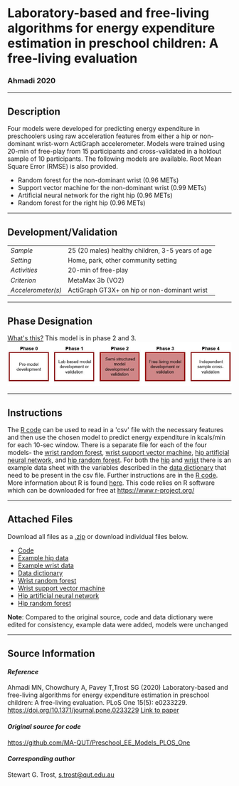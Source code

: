 # Laboratory-based and free-living algorithms for energy expenditure estimation in preschool children: A free-living evaluation
### Ahmadi 2020
---

## Description
Four models were developed for predicting energy expenditure in preschoolers using raw acceleration features from either a hip or non-dominant wrist-worn ActiGraph accelerometer. Models were trained using 20-min of free-play from 15 participants and cross-validated in a holdout sample of 10 participants. 
The following models are available. Root Mean Square Error (RMSE) is also provided.
* Random forest for the non-dominant wrist (0.96 METs)
* Support vector machine for the non-dominant wrist (0.99 METs)
* Artificial neural network for the right hip (0.96 METs)
* Random forest for the right hip (0.96 METs)

---

## Development/Validation

|  |  |
| ------------- | ------------- |
| *Sample*  |25 (20 males) healthy children, 3-5 years of age|
| *Setting*  |Home, park, other community setting|
| *Activities*  | 20-min of free-play |
| *Criterion* | MetaMax 3b (VO2) |
| *Accelerometer(s)* | ActiGraph GT3X+ on hip or non-dominant wrist |


---
## Phase Designation
[What's this?](https://github.com/clevengerkimberly/AccelerometerRepository/blob/a76916ebe2a6002b20cdc6ef39c889d62ce9d6ae/phase%20_images/phase.md)
This model is in phase 2 and 3.![image](https://github.com/clevengerkimberly/AccelerometerRepository/blob/0cb5f3ab8b5857ac285220d865cad6286cba1164/phase%20_images/Phase23.JPG)

---
## Instructions
The [R code]() can be used to read in a 'csv' file with the necessary features and then use the chosen model to predict energy expenditure in kcals/min for each 10-sec window. There is a separate file for each of the four models- the [wrist random forest](), [wrist support vector machine](), [hip artificial neural network](), and [hip random forest](). For both the [hip]() and [wrist]() there is an example data sheet with the variables described in the [data dictionary]() that need to be present in the csv file. Further instructions are in the [R code](). More information about R is found [here]().
This code relies on R software which can be downloaded for free at https://www.r-project.org/

---
## Attached Files
Download all files as a [.zip]() or download individual files below.

* [Code]()
* [Example hip data]()
* [Example wrist data]()
* [Data dictionary]()
* [Wrist random forest]()
* [Wrist support vector machine]()
* [Hip artificial neural network]()
* [Hip random forest]()



**Note**: Compared to the original source, code and data dictionary were edited for consistency, example data were added, models were unchanged


---
## Source Information
#### *Reference*
Ahmadi MN, Chowdhury A, Pavey T,Trost SG (2020) Laboratory-based and free-living algorithms for energy expenditure estimation in preschool children: A free-living evaluation. PLoS One 15(5): e0233229. https://doi.org/10.1371/journal.pone.0233229 [Link to paper]()

#### *Original source for code*
https://github.com/MA-QUT/Preschool_EE_Models_PLOS_One


#### *Corresponding author*
Stewart G. Trost, s.trost@qut.edu.au
